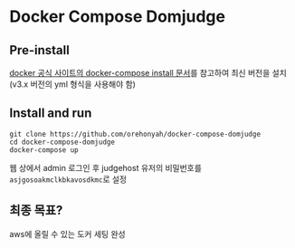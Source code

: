 # Docker Compose Domjudge

## Pre-install
[docker 공식 사이트의 docker-compose install 문서](https://docs.docker.com/compose/install/)를 참고하여 최신 버전을 설치(v3.x 버전의 yml 형식을 사용해야 함)  

## Install and run
```shell
git clone https://github.com/orehonyah/docker-compose-domjudge
cd docker-compose-domjudge
docker-compose up
```
웹 상에서 admin 로그인 후 judgehost 유저의 비밀번호를 `asjgosoakmclkbkavosdkmc`로 설정  

## 최종 목표?
aws에 올릴 수 있는 도커 세팅 완성
